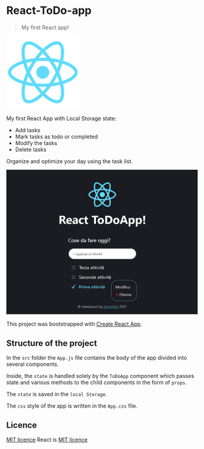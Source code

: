 # React-ToDo-app
> My first React app!

![React](build/logo192.png)

My first React App with Local Storage state:
- Add tasks
- Mark tasks as todo or completed
- Modify the tasks
- Delete tasks

Organize and optimize your day using the task list.

![AppUI](app-ui.png)

This project was bootstrapped with [Create React App](https://github.com/facebook/create-react-app).


## Structure of the project
In the `src` folder the `App.js` file contains the body of the app divided into several components.

Inside, the `state` is handled solely by the `ToDoApp` component which passes state and various methods to the child components in the form of `props`.

The `state` is saved in the `local Storage`.

The `css` style of the app is written in the `App.css` file. 


## Licence 
[MIT licence](https://github.com/denielden/React-ToDo-app/blob/main/LICENSE)
React is [MIT licence](https://github.com/facebook/react/blob/main/LICENSE)
